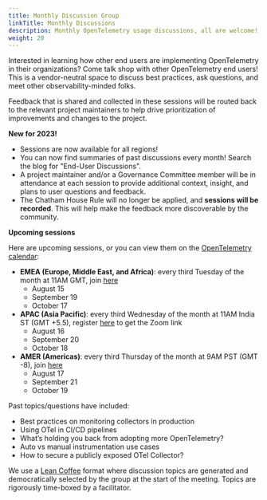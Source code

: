 ```yaml
---
title: Monthly Discussion Group
linkTitle: Monthly Discussions
description: Monthly OpenTelemetry usage discussions, all are welcome!
weight: 20
---
```


Interested in learning how other end users are implementing OpenTelemetry in
their organizations? Come talk shop with other OpenTelemetry end users! This is
a vendor-neutral space to discuss best practices, ask questions, and meet other
observability-minded folks.

Feedback that is shared and collected in these sessions will be routed back to
the relevant project maintainers to help drive prioritization of improvements
and changes to the project.

**New for 2023!**

- Sessions are now available for all regions!
- You can now find summaries of past discussions every month! Search the blog
  for "End-User Discussions".
- A project maintainer and/or a Governance Committee member will be in
  attendance at each session to provide additional context, insight, and plans
  to user questions and feedback.
- The Chatham House Rule will no longer be applied, and **sessions will be
  recorded**. This will help make the feedback more discoverable by the
  community.

**Upcoming sessions**

Here are upcoming sessions, or you can view them on the
[OpenTelemetry calendar](https://github.com/open-telemetry/community#calendar):

- **EMEA (Europe, Middle East, and Africa)**: every third Tuesday of the month
  at 11AM GMT, join [here](https://us06web.zoom.us/j/85691064809?pwd=c0VCejh)
  - August 15
  - September 19
  - October 17
- **APAC (Asia Pacific)**: every third Wednesday of the month at 11AM India ST
  (GMT +5.5), register [here](https://lu.ma/1w129wgu) to get the Zoom link
  - August 16
  - September 20
  - October 18
- **AMER (Americas)**: every third Thursday of the month at 9AM PST (GMT -8),
  join
  [here](https://us06web.zoom.us/j/87037874951?pwd=WGo3eUZpeWFZTlhJQXhJeXZhQmwvUT09)
  - August 17
  - September 21
  - October 19

Past topics/questions have included:

- Best practices on monitoring collectors in production
- Using OTel in CI/CD pipelines
- What’s holding you back from adopting more OpenTelemetry?
- Auto vs manual instrumentation use cases
- How to secure a publicly exposed OTel Collector?

We use a [Lean Coffee](https://leancoffee.org) format where discussion topics
are generated and democratically selected by the group at the start of the
meeting. Topics are rigorously time-boxed by a facilitator.
